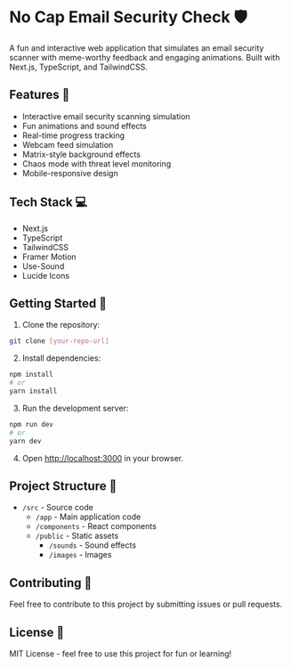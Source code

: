 # No Cap Email Security Check 🛡️

A fun and interactive web application that simulates an email security scanner with meme-worthy feedback and engaging animations. Built with Next.js, TypeScript, and TailwindCSS.

## Features 🚀

- Interactive email security scanning simulation
- Fun animations and sound effects
- Real-time progress tracking
- Webcam feed simulation
- Matrix-style background effects
- Chaos mode with threat level monitoring
- Mobile-responsive design

## Tech Stack 💻

- Next.js
- TypeScript
- TailwindCSS
- Framer Motion
- Use-Sound
- Lucide Icons

## Getting Started 🏁

1. Clone the repository:
```bash
git clone [your-repo-url]
```

2. Install dependencies:
```bash
npm install
# or
yarn install
```

3. Run the development server:
```bash
npm run dev
# or
yarn dev
```

4. Open [http://localhost:3000](http://localhost:3000) in your browser.

## Project Structure 📁

- `/src` - Source code
  - `/app` - Main application code
  - `/components` - React components
  - `/public` - Static assets
    - `/sounds` - Sound effects
    - `/images` - Images

## Contributing 🤝

Feel free to contribute to this project by submitting issues or pull requests.

## License 📝

MIT License - feel free to use this project for fun or learning! 